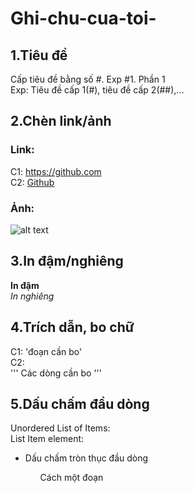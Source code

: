 # Ghi-chu-cua-toi-
## 1.Tiêu đề
Cấp tiêu đề bằng số #. Exp #1. Phần 1  
Exp: Tiêu đề cấp 1(#), tiêu đề cấp 2(##),...  
## 2.Chèn link/ảnh 
### Link:
C1: https://github.com  
C2: [Github](https://github.com) 
### Ảnh: 
![alt text](https://imgur.com/KGlTmw) 
## 3.In đậm/nghiêng
**In đậm**     
*In nghiêng* 
## 4.Trích dẫn, bo chữ 
C1: 'đoạn cần bo'  
C2:   
'''
Các dòng cần bo 
'''
## 5.Dấu chấm đầu dòng
Unordered List of Items:  
List Item element:  
<ul>
<li>Dấu chấm tròn thục đầu dòng</li>
<ol>Cách một đoạn</ol>
</ul>
